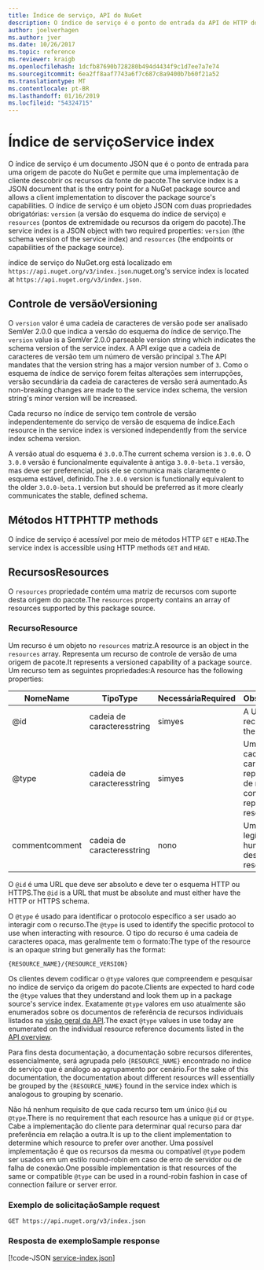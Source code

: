 ```yaml
---
title: Índice de serviço, API do NuGet
description: O índice de serviço é o ponto de entrada da API de HTTP do NuGet e enumera os recursos do servidor.
author: joelverhagen
ms.author: jver
ms.date: 10/26/2017
ms.topic: reference
ms.reviewer: kraigb
ms.openlocfilehash: 1dcfb87690b728280b494d4434f9c1d7ee7a7e74
ms.sourcegitcommit: 6ea2ff8aaf7743a6f7c687c8a9400b7b60f21a52
ms.translationtype: MT
ms.contentlocale: pt-BR
ms.lasthandoff: 01/16/2019
ms.locfileid: "54324715"
---
```

# <a name="service-index"></a><span data-ttu-id="f1b54-103">Índice de serviço</span><span class="sxs-lookup"><span data-stu-id="f1b54-103">Service index</span></span>

<span data-ttu-id="f1b54-104">O índice de serviço é um documento JSON que é o ponto de entrada para uma origem de pacote do NuGet e permite que uma implementação de cliente descobrir os recursos da fonte de pacote.</span><span class="sxs-lookup"><span data-stu-id="f1b54-104">The service index is a JSON document that is the entry point for a NuGet package source and allows a client implementation to discover the package source's capabilities.</span></span> <span data-ttu-id="f1b54-105">O índice de serviço é um objeto JSON com duas propriedades obrigatórias: `version` (a versão do esquema do índice de serviço) e `resources` (pontos de extremidade ou recursos da origem do pacote).</span><span class="sxs-lookup"><span data-stu-id="f1b54-105">The service index is a JSON object with two required properties: `version` (the schema version of the service index) and `resources`  (the endpoints or capabilities of the package source).</span></span>

<span data-ttu-id="f1b54-106">índice de serviço do NuGet.org está localizado em `https://api.nuget.org/v3/index.json`.</span><span class="sxs-lookup"><span data-stu-id="f1b54-106">nuget.org's service index is located at `https://api.nuget.org/v3/index.json`.</span></span>

## <a name="versioning"></a><span data-ttu-id="f1b54-107">Controle de versão</span><span class="sxs-lookup"><span data-stu-id="f1b54-107">Versioning</span></span>

<span data-ttu-id="f1b54-108">O `version` valor é uma cadeia de caracteres de versão pode ser analisado SemVer 2.0.0 que indica a versão do esquema do índice de serviço.</span><span class="sxs-lookup"><span data-stu-id="f1b54-108">The `version` value is a SemVer 2.0.0 parseable version string which indicates the schema version of the service index.</span></span> <span data-ttu-id="f1b54-109">A API exige que a cadeia de caracteres de versão tem um número de versão principal `3`.</span><span class="sxs-lookup"><span data-stu-id="f1b54-109">The API mandates that the version string has a major version number of `3`.</span></span> <span data-ttu-id="f1b54-110">Como o esquema de índice de serviço forem feitas alterações sem interrupções, versão secundária da cadeia de caracteres de versão será aumentado.</span><span class="sxs-lookup"><span data-stu-id="f1b54-110">As non-breaking changes are made to the service index schema, the version string's minor version will be increased.</span></span>

<span data-ttu-id="f1b54-111">Cada recurso no índice de serviço tem controle de versão independentemente do serviço de versão de esquema de índice.</span><span class="sxs-lookup"><span data-stu-id="f1b54-111">Each resource in the service index is versioned independently from the service index schema version.</span></span>

<span data-ttu-id="f1b54-112">A versão atual do esquema é `3.0.0`.</span><span class="sxs-lookup"><span data-stu-id="f1b54-112">The current schema version is `3.0.0`.</span></span> <span data-ttu-id="f1b54-113">O `3.0.0` versão é funcionalmente equivalente à antiga `3.0.0-beta.1` versão, mas deve ser preferencial, pois ele se comunica mais claramente o esquema estável, definido.</span><span class="sxs-lookup"><span data-stu-id="f1b54-113">The `3.0.0` version is functionally equivalent to the older `3.0.0-beta.1` version but should be preferred as it more clearly communicates the stable, defined schema.</span></span>

## <a name="http-methods"></a><span data-ttu-id="f1b54-114">Métodos HTTP</span><span class="sxs-lookup"><span data-stu-id="f1b54-114">HTTP methods</span></span>

<span data-ttu-id="f1b54-115">O índice de serviço é acessível por meio de métodos HTTP `GET` e `HEAD`.</span><span class="sxs-lookup"><span data-stu-id="f1b54-115">The service index is accessible using HTTP methods `GET` and `HEAD`.</span></span>

## <a name="resources"></a><span data-ttu-id="f1b54-116">Recursos</span><span class="sxs-lookup"><span data-stu-id="f1b54-116">Resources</span></span>

<span data-ttu-id="f1b54-117">O `resources` propriedade contém uma matriz de recursos com suporte desta origem do pacote.</span><span class="sxs-lookup"><span data-stu-id="f1b54-117">The `resources` property contains an array of resources supported by this package source.</span></span>

### <a name="resource"></a><span data-ttu-id="f1b54-118">Recurso</span><span class="sxs-lookup"><span data-stu-id="f1b54-118">Resource</span></span>

<span data-ttu-id="f1b54-119">Um recurso é um objeto no `resources` matriz.</span><span class="sxs-lookup"><span data-stu-id="f1b54-119">A resource is an object in the `resources` array.</span></span> <span data-ttu-id="f1b54-120">Representa um recurso de controle de versão de uma origem de pacote.</span><span class="sxs-lookup"><span data-stu-id="f1b54-120">It represents a versioned capability of a package source.</span></span> <span data-ttu-id="f1b54-121">Um recurso tem as seguintes propriedades:</span><span class="sxs-lookup"><span data-stu-id="f1b54-121">A resource has the following properties:</span></span>

<span data-ttu-id="f1b54-122">Nome</span><span class="sxs-lookup"><span data-stu-id="f1b54-122">Name</span></span>          | <span data-ttu-id="f1b54-123">Tipo</span><span class="sxs-lookup"><span data-stu-id="f1b54-123">Type</span></span>   | <span data-ttu-id="f1b54-124">Necessária</span><span class="sxs-lookup"><span data-stu-id="f1b54-124">Required</span></span> | <span data-ttu-id="f1b54-125">Observações</span><span class="sxs-lookup"><span data-stu-id="f1b54-125">Notes</span></span>
------------- | ------ | -------- | -----
@id           | <span data-ttu-id="f1b54-126">cadeia de caracteres</span><span class="sxs-lookup"><span data-stu-id="f1b54-126">string</span></span> | <span data-ttu-id="f1b54-127">sim</span><span class="sxs-lookup"><span data-stu-id="f1b54-127">yes</span></span>      | <span data-ttu-id="f1b54-128">A URL para o recurso</span><span class="sxs-lookup"><span data-stu-id="f1b54-128">The URL to the resource</span></span>
@type         | <span data-ttu-id="f1b54-129">cadeia de caracteres</span><span class="sxs-lookup"><span data-stu-id="f1b54-129">string</span></span> | <span data-ttu-id="f1b54-130">sim</span><span class="sxs-lookup"><span data-stu-id="f1b54-130">yes</span></span>      | <span data-ttu-id="f1b54-131">Uma constante de cadeia de caracteres que representa o tipo de recurso</span><span class="sxs-lookup"><span data-stu-id="f1b54-131">A string constant representing the resource type</span></span>
<span data-ttu-id="f1b54-132">comment</span><span class="sxs-lookup"><span data-stu-id="f1b54-132">comment</span></span>       | <span data-ttu-id="f1b54-133">cadeia de caracteres</span><span class="sxs-lookup"><span data-stu-id="f1b54-133">string</span></span> | <span data-ttu-id="f1b54-134">no</span><span class="sxs-lookup"><span data-stu-id="f1b54-134">no</span></span>       | <span data-ttu-id="f1b54-135">Uma descrição legível do recurso</span><span class="sxs-lookup"><span data-stu-id="f1b54-135">A human readable description of the resource</span></span>

<span data-ttu-id="f1b54-136">O `@id` é uma URL que deve ser absoluto e deve ter o esquema HTTP ou HTTPS.</span><span class="sxs-lookup"><span data-stu-id="f1b54-136">The `@id` is a URL that must be absolute and must either have the HTTP or HTTPS schema.</span></span>

<span data-ttu-id="f1b54-137">O `@type` é usado para identificar o protocolo específico a ser usado ao interagir com o recurso.</span><span class="sxs-lookup"><span data-stu-id="f1b54-137">The `@type` is used to identify the specific protocol to use when interacting with resource.</span></span> <span data-ttu-id="f1b54-138">O tipo do recurso é uma cadeia de caracteres opaca, mas geralmente tem o formato:</span><span class="sxs-lookup"><span data-stu-id="f1b54-138">The type of the resource is an opaque string but generally has the format:</span></span>

    {RESOURCE_NAME}/{RESOURCE_VERSION}

<span data-ttu-id="f1b54-139">Os clientes devem codificar o `@type` valores que compreendem e pesquisar no índice de serviço da origem do pacote.</span><span class="sxs-lookup"><span data-stu-id="f1b54-139">Clients are expected to hard code the `@type` values that they understand and look them up in a package source's service index.</span></span> <span data-ttu-id="f1b54-140">Exatamente `@type` valores em uso atualmente são enumerados sobre os documentos de referência de recursos individuais listados na [visão geral da API](overview.md#resources-and-schema).</span><span class="sxs-lookup"><span data-stu-id="f1b54-140">The exact `@type` values in use today are enumerated on the individual resource reference documents listed in the [API overview](overview.md#resources-and-schema).</span></span>

<span data-ttu-id="f1b54-141">Para fins desta documentação, a documentação sobre recursos diferentes, essencialmente, será agrupada pelo `{RESOURCE_NAME}` encontrado no índice de serviço que é análogo ao agrupamento por cenário.</span><span class="sxs-lookup"><span data-stu-id="f1b54-141">For the sake of this documentation, the documentation about different resources will essentially be grouped by the `{RESOURCE_NAME}` found in the service index which is analogous to grouping by scenario.</span></span> 

<span data-ttu-id="f1b54-142">Não há nenhum requisito de que cada recurso tem um único `@id` ou `@type`.</span><span class="sxs-lookup"><span data-stu-id="f1b54-142">There is no requirement that each resource has a unique `@id` or `@type`.</span></span> <span data-ttu-id="f1b54-143">Cabe a implementação do cliente para determinar qual recurso para dar preferência em relação a outra.</span><span class="sxs-lookup"><span data-stu-id="f1b54-143">It is up to the client implementation to determine which resource to prefer over another.</span></span> <span data-ttu-id="f1b54-144">Uma possível implementação é que os recursos da mesma ou compatível `@type` podem ser usados em um estilo round-robin em caso de erro de servidor ou de falha de conexão.</span><span class="sxs-lookup"><span data-stu-id="f1b54-144">One possible implementation is that resources of the same or compatible `@type` can be used in a round-robin fashion in case of connection failure or server error.</span></span>

### <a name="sample-request"></a><span data-ttu-id="f1b54-145">Exemplo de solicitação</span><span class="sxs-lookup"><span data-stu-id="f1b54-145">Sample request</span></span>

    GET https://api.nuget.org/v3/index.json

### <a name="sample-response"></a><span data-ttu-id="f1b54-146">Resposta de exemplo</span><span class="sxs-lookup"><span data-stu-id="f1b54-146">Sample response</span></span>

[!code-JSON [service-index.json](./_data/service-index.json)]
